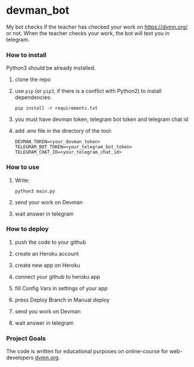 # devman_bot

My bot checks if the teacher has checked your work on https://dvmn.org/ or not. 
When the teacher checks your work, the bot will text you in telegram. 

### How to install
Python3 should be already installed.

1) clone the repo
2) use `pip` (or `pip3`, if there is a conflict with Python2) to install dependencies:
    ```
    pip install -r requirements.txt
    ```
3) you must have devman token, telegram bot token and telegram chat id 
   
4) add .env file in the directory of the tool:
    ```
    DEVMAN_TOKEN=<your_devman_token>
    TELEGRAM_BOT_TOKEN=<your_telegram_bot_token>
    TELEGRAM_CHAT_ID=<your_telegram_chat_id>
    ```
   
### How to use
1) Write: 
    ```
    python3 main.py 
    ```
2) send your work on Devman

3) wait answer in telegram

### How to deploy

1) push the code to your github

2) create an Heroku account

3) create new app on Heroku

4) connect your github to heroku app

5) fill Config Vars in settings of your app 

6) press Deploy Branch in Manual deploy 

7) send you work on Devman

8) wait answer in telegram

### Project Goals

The code is written for educational purposes on online-course for web-developers [dvmn.org](https://dvmn.org/).